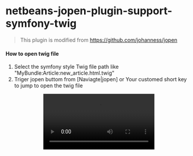 # netbeans-jopen-plugin-support-symfony-twig

> This plugin is modified from https://github.com/johanness/jopen

#### How to open twig file

1. Select the symfony style Twig file path like "MyBundle:Article:new_article.html.twig"
2. Triger jopen buttom from [Naviagte|jopen] or Your customed short key to jump to open the twig file 

<p align="center">
      <video controls>
        <source src="https://raw.githubusercontent.com/zjsxwc/netbeans-jopen-plugin-support-symfony-twig/master/example-open-twig-file.mp4" type="video/mp4">
      </video>
</p>
